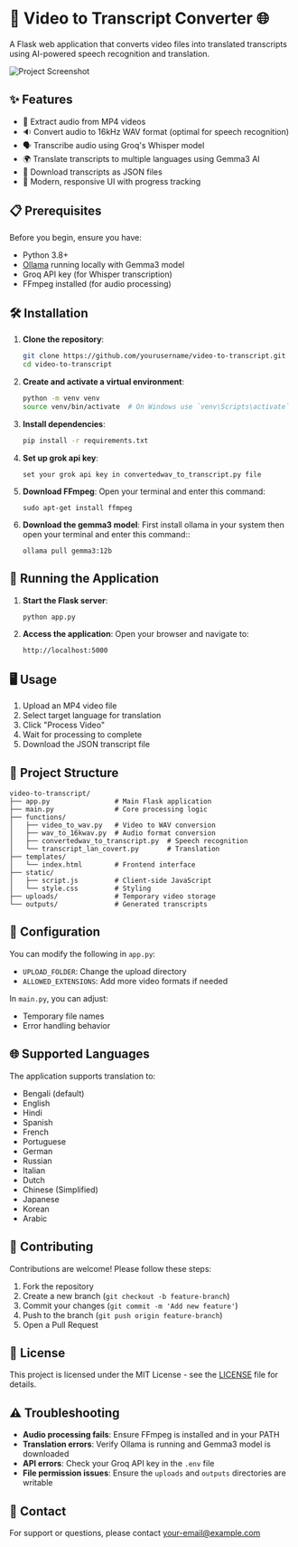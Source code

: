 # 🎥 Video to Transcript Converter 🌐

A Flask web application that converts video files into translated transcripts using AI-powered speech recognition and translation.

![Project Screenshot](https://via.placeholder.com/800x500.png?text=Video+to+Transcript+Converter)

## ✨ Features

- 🎤 Extract audio from MP4 videos
- 🔉 Convert audio to 16kHz WAV format (optimal for speech recognition)
- 🗣️ Transcribe audio using Groq's Whisper model
- 🌍 Translate transcripts to multiple languages using Gemma3 AI
- 💾 Download transcripts as JSON files
- 🎨 Modern, responsive UI with progress tracking

## 📋 Prerequisites

Before you begin, ensure you have:

- Python 3.8+
- [Ollama](https://ollama.ai/) running locally with Gemma3 model
- Groq API key (for Whisper transcription)
- FFmpeg installed (for audio processing)

## 🛠️ Installation

1. **Clone the repository**:
   ```bash
   git clone https://github.com/yourusername/video-to-transcript.git
   cd video-to-transcript
   ```

2. **Create and activate a virtual environment**:
   ```bash
   python -m venv venv
   source venv/bin/activate  # On Windows use `venv\Scripts\activate`
   ```

3. **Install dependencies**:
   ```bash
   pip install -r requirements.txt
   ```

4. **Set up grok api key**:
   ```
   set your grok api key in convertedwav_to_transcript.py file 
   ```

5. **Download FFmpeg**:
   Open your terminal and enter this command:
   ```env
   sudo apt-get install ffmpeg
   ```

6. **Download the gemma3 model**:
   First install ollama in your system then open your terminal and enter this command::
   ```env
   ollama pull gemma3:12b
   ```

## 🚀 Running the Application

1. **Start the Flask server**:
   ```bash
   python app.py
   ```

2. **Access the application**:
   Open your browser and navigate to:
   ```
   http://localhost:5000
   ```

## 🖥️ Usage

1. Upload an MP4 video file
2. Select target language for translation
3. Click "Process Video"
4. Wait for processing to complete
5. Download the JSON transcript file

## 📂 Project Structure

```
video-to-transcript/
├── app.py                # Main Flask application
├── main.py               # Core processing logic
├── functions/
│   ├── video_to_wav.py   # Video to WAV conversion
│   ├── wav_to_16kwav.py  # Audio format conversion
│   ├── convertedwav_to_transcript.py  # Speech recognition
│   └── transcript_lan_covert.py       # Translation
├── templates/
│   └── index.html        # Frontend interface
├── static/
│   ├── script.js         # Client-side JavaScript
│   └── style.css         # Styling
├── uploads/              # Temporary video storage
└── outputs/              # Generated transcripts
```

## 🔧 Configuration

You can modify the following in `app.py`:
- `UPLOAD_FOLDER`: Change the upload directory
- `ALLOWED_EXTENSIONS`: Add more video formats if needed

In `main.py`, you can adjust:
- Temporary file names
- Error handling behavior

## 🌐 Supported Languages

The application supports translation to:
- Bengali (default)
- English
- Hindi
- Spanish
- French
- Portuguese
- German
- Russian
- Italian
- Dutch
- Chinese (Simplified)
- Japanese
- Korean
- Arabic

## 🤝 Contributing

Contributions are welcome! Please follow these steps:

1. Fork the repository
2. Create a new branch (`git checkout -b feature-branch`)
3. Commit your changes (`git commit -m 'Add new feature'`)
4. Push to the branch (`git push origin feature-branch`)
5. Open a Pull Request

## 📜 License

This project is licensed under the MIT License - see the [LICENSE](LICENSE) file for details.

## ⚠️ Troubleshooting

- **Audio processing fails**: Ensure FFmpeg is installed and in your PATH
- **Translation errors**: Verify Ollama is running and Gemma3 model is downloaded
- **API errors**: Check your Groq API key in the `.env` file
- **File permission issues**: Ensure the `uploads` and `outputs` directories are writable

## 📧 Contact

For support or questions, please contact [your-email@example.com](mailto:your-email@example.com)
